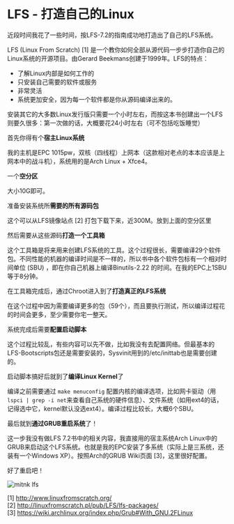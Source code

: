 LFS - 打造自己的Linux
=====================

近段时间我花了一些时间，按LFS-7.2的指南成功地打造出了自己的LFS系统。

LFS (Linux From Scratch) [1] 是一个教你如何全部从源代码一步步打造你自己的Linux系统的开源项目。由Gerard Beekmans创建于1999年。LFS的特点：

- 了解Linux内部是如何工作的
- 只安装自己需要的软件或服务
- 非常灵活
- 系统更加安全，因为每一个软件都是你从源码编译出来的。

安装其它的大多数Linux发行版只需要一个小时左右，而按这本书创建出一个LFS则要久很多：第一次做的话，大概要花24小时左右（可不包括吃饭睡觉）

首先你得有个**宿主Linux系统**

我的主机是EPC 1015pw，双核（四线程）上网本（这款相对老点的本本应该是上网本中的战斗机），系统用的是Arch Linux + Xfce4。

一个**空分区**

大小10G即可。

准备安装系统所**需要的所有源码包**

这个可以从LFS镜像站点 [2] 打包下载下来，近300M。放到上面的空分区里

然后需要从这些源码**打造一个工具箱**

这个工具箱是将来用来创建LFS系统的工具。这个过程很长，需要编译29个软件包。不同性能的机器的编译时间是不一样的，所以书中各个软件包标有一个相对时间单位 (SBU) ，即在你自己机器上编译Binutils-2.22 的时间。在我的EPC上1SBU等于8分钟。

在工具箱完成后，通过Chroot进入到了**打造真正的LFS系统**

在这个过程中因为需要编译更多的包（59个），而且要执行测试，所以编译过程花的时间会更多，至少需要你宅一整天。

系统完成后需要**配置启动脚本**

这个过程比较乱，有些内容可以先不做，比如我没有去配置网络。但最基本的LFS-Bootscripts包还是需要安装的，Sysvinit用到的/etc/inittab也是需要创建的。

启动脚本搞好后就到了**编译Linux Kernel**了

编译之前需要通过 `make menuconfig` 配置内核的编译选项，比如网卡驱动（用`lspci | grep -i net`来查看自己系统的硬件信息）、文件系统（如用ext4的话，记得选中它，kernel默认没选ext4）。编译过程比较长，大概6个SBU。

最后就到**通过GRUB重启系统**了！

这一步我没有做LFS 7.2书中的相关内容，我直接用的宿主系统Arch Linux中的GRUB来启动这个LFS系统。也就是我的EPC安装了多系统（实际上是三系统，还装有一个Windows XP）。按照Arch的GRUB Wiki页面 [3]，这里很好配置。

好了重启吧！

![mitnk lfs](/images/2013/02/mitnk-lfs.jpg)

[1] <http://www.linuxfromscratch.org/>  
[2] <http://linuxfromscratch.pl/pub/LFS/lfs-packages/>  
[3] <https://wiki.archlinux.org/index.php/Grub#With_GNU.2FLinux> 
